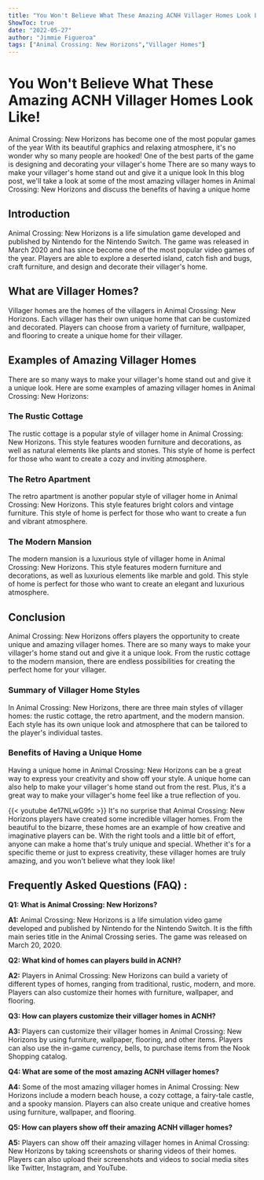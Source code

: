 ```yaml
---
title: "You Won't Believe What These Amazing ACNH Villager Homes Look Like!"
ShowToc: true 
date: "2022-05-27"
author: "Jimmie Figueroa" 
tags: ["Animal Crossing: New Horizons","Villager Homes"]
---
```

# You Won't Believe What These Amazing ACNH Villager Homes Look Like!

Animal Crossing: New Horizons has become one of the most popular games of the year With its beautiful graphics and relaxing atmosphere, it's no wonder why so many people are hooked! One of the best parts of the game is designing and decorating your villager's home There are so many ways to make your villager's home stand out and give it a unique look In this blog post, we'll take a look at some of the most amazing villager homes in Animal Crossing: New Horizons and discuss the benefits of having a unique home

## Introduction

Animal Crossing: New Horizons is a life simulation game developed and published by Nintendo for the Nintendo Switch. The game was released in March 2020 and has since become one of the most popular video games of the year. Players are able to explore a deserted island, catch fish and bugs, craft furniture, and design and decorate their villager's home.

## What are Villager Homes?

Villager homes are the homes of the villagers in Animal Crossing: New Horizons. Each villager has their own unique home that can be customized and decorated. Players can choose from a variety of furniture, wallpaper, and flooring to create a unique home for their villager.

## Examples of Amazing Villager Homes

There are so many ways to make your villager's home stand out and give it a unique look. Here are some examples of amazing villager homes in Animal Crossing: New Horizons:

### The Rustic Cottage

The rustic cottage is a popular style of villager home in Animal Crossing: New Horizons. This style features wooden furniture and decorations, as well as natural elements like plants and stones. This style of home is perfect for those who want to create a cozy and inviting atmosphere.

### The Retro Apartment

The retro apartment is another popular style of villager home in Animal Crossing: New Horizons. This style features bright colors and vintage furniture. This style of home is perfect for those who want to create a fun and vibrant atmosphere.

### The Modern Mansion

The modern mansion is a luxurious style of villager home in Animal Crossing: New Horizons. This style features modern furniture and decorations, as well as luxurious elements like marble and gold. This style of home is perfect for those who want to create an elegant and luxurious atmosphere.

## Conclusion

Animal Crossing: New Horizons offers players the opportunity to create unique and amazing villager homes. There are so many ways to make your villager's home stand out and give it a unique look. From the rustic cottage to the modern mansion, there are endless possibilities for creating the perfect home for your villager.

### Summary of Villager Home Styles

In Animal Crossing: New Horizons, there are three main styles of villager homes: the rustic cottage, the retro apartment, and the modern mansion. Each style has its own unique look and atmosphere that can be tailored to the player's individual tastes.

### Benefits of Having a Unique Home

Having a unique home in Animal Crossing: New Horizons can be a great way to express your creativity and show off your style. A unique home can also help to make your villager's home stand out from the rest. Plus, it's a great way to make your villager's home feel like a true reflection of you.

{{< youtube 4e17NLwG9fc >}} 
It's no surprise that Animal Crossing: New Horizons players have created some incredible villager homes. From the beautiful to the bizarre, these homes are an example of how creative and imaginative players can be. With the right tools and a little bit of effort, anyone can make a home that's truly unique and special. Whether it's for a specific theme or just to express creativity, these villager homes are truly amazing, and you won't believe what they look like!

## Frequently Asked Questions (FAQ) :
**Q1: What is Animal Crossing: New Horizons?**

**A1:** Animal Crossing: New Horizons is a life simulation video game developed and published by Nintendo for the Nintendo Switch. It is the fifth main series title in the Animal Crossing series. The game was released on March 20, 2020.

**Q2: What kind of homes can players build in ACNH?**

**A2:** Players in Animal Crossing: New Horizons can build a variety of different types of homes, ranging from traditional, rustic, modern, and more. Players can also customize their homes with furniture, wallpaper, and flooring.

**Q3: How can players customize their villager homes in ACNH?**

**A3:** Players can customize their villager homes in Animal Crossing: New Horizons by using furniture, wallpaper, flooring, and other items. Players can also use the in-game currency, bells, to purchase items from the Nook Shopping catalog.

**Q4: What are some of the most amazing ACNH villager homes?**

**A4:** Some of the most amazing villager homes in Animal Crossing: New Horizons include a modern beach house, a cozy cottage, a fairy-tale castle, and a spooky mansion. Players can also create unique and creative homes using furniture, wallpaper, and flooring.

**Q5: How can players show off their amazing ACNH villager homes?**

**A5:** Players can show off their amazing villager homes in Animal Crossing: New Horizons by taking screenshots or sharing videos of their homes. Players can also upload their screenshots and videos to social media sites like Twitter, Instagram, and YouTube.




